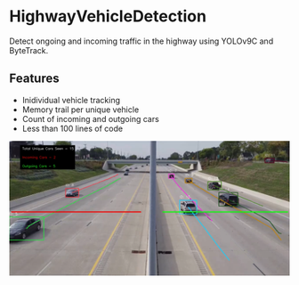 # HighwayVehicleDetection
 Detect ongoing and incoming traffic in the highway using YOLOv9C and ByteTrack.

 ## Features

 - Inidividual vehicle tracking
 - Memory trail per unique vehicle
 - Count of incoming and outgoing cars
 - Less than 100 lines of code

![Analysis Image](https://github.com/yasinda-s/HighwayVehicleDetection/blob/main/data/Readme%20Image.png)
